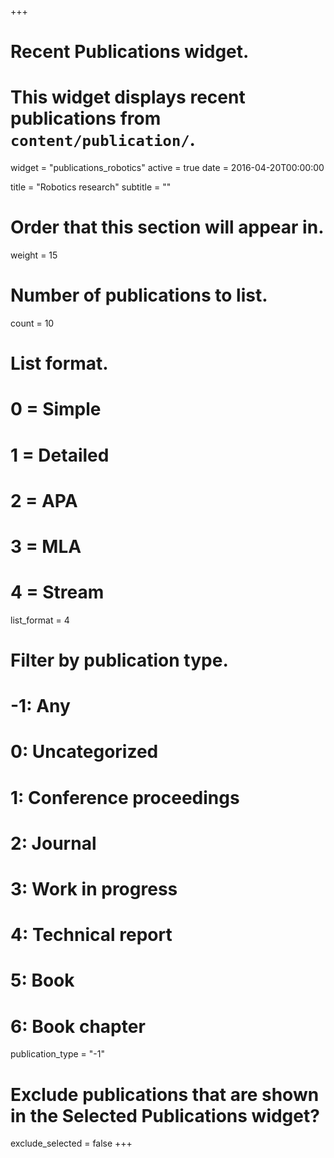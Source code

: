 +++
# Recent Publications widget.
# This widget displays recent publications from `content/publication/`.
widget = "publications_robotics"
active = true
date = 2016-04-20T00:00:00

title = "Robotics research"
subtitle = ""

# Order that this section will appear in.
weight = 15

# Number of publications to list.
count = 10

# List format.
#   0 = Simple
#   1 = Detailed
#   2 = APA
#   3 = MLA
#   4 = Stream
list_format = 4

# Filter by publication type.
# -1: Any
#  0: Uncategorized
#  1: Conference proceedings
#  2: Journal
#  3: Work in progress
#  4: Technical report
#  5: Book
#  6: Book chapter
publication_type = "-1"

# Exclude publications that are shown in the Selected Publications widget?
exclude_selected = false
+++

